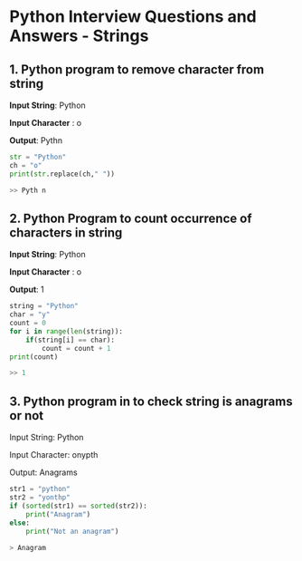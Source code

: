 # Python Interview Questions and Answers - Strings


## 1. Python program to remove character from string

**Input String**: Python

**Input Character** : o

**Output**: Pythn

```python
str = "Python"
ch = "o"
print(str.replace(ch," ")) 

>> Pyth n

```

## 2. Python Program to count occurrence of characters in string


**Input String**: Python

**Input Character** : o

**Output**: 1

```python
string = "Python"
char = "y"
count = 0
for i in range(len(string)):
    if(string[i] == char):
        count = count + 1
print(count)

>> 1

```


## 3. Python program in to check string is anagrams or not

Input String: Python

Input Character: onypth

Output: Anagrams


```python
str1 = "python"
str2 = "yonthp"
if (sorted(str1) == sorted(str2)):
    print("Anagram")
else:
    print("Not an anagram")
    
> Anagram

```
